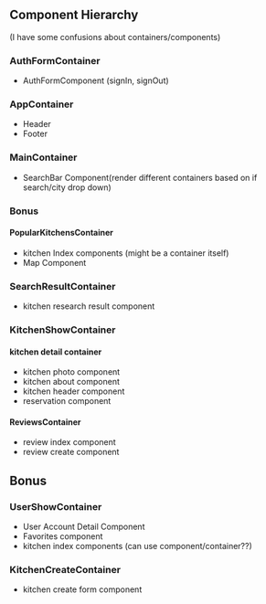 ## **Component Hierarchy**  
(I have some confusions about containers/components)

### **AuthFormContainer**  
+ AuthFormComponent (signIn, signOut)  

### **AppContainer**
+ Header  
+ Footer  

### **MainContainer**
+ SearchBar Component(render different containers based on if       search/city drop down)

### **Bonus**
#### **PopularKitchensContainer**
  + kitchen Index components (might be a container itself)
  + Map Component

### **SearchResultContainer**
  + kitchen research result component

### **KitchenShowContainer**

#### **kitchen detail container**
+ kitchen photo component
+ kitchen about component
+ kitchen header component
+ reservation component

#### **ReviewsContainer**
+ review index component
+ review create component

## **Bonus**

### **UserShowContainer**
+ User Account Detail Component
+ Favorites component
+ kitchen index components (can use component/container??)

### **KitchenCreateContainer**
+ kitchen create form component
